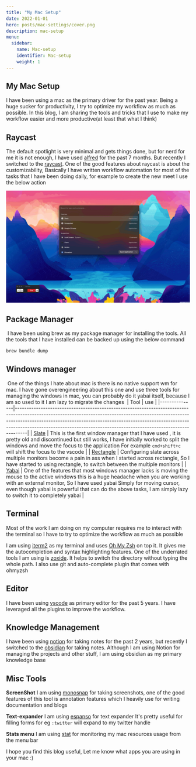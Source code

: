 ```yaml
---
title: "My Mac Setup"
date: 2022-01-01
hero: posts/mac-settings/cover.png
description: mac-setup
menu:
  sidebar:
    name: Mac-setup
    identifier: Mac-setup
    weight: 1
---
```



## My Mac Setup 
I have been using a mac as the primary driver for the past year. Being a huge sucker for productivity, I try to optimize my workflow as much as possible. In this blog, I am sharing the tools and tricks that I use to make my workflow easier and more productive(at least that what I think)
​
## Raycast
The default spotlight is very minimal and gets things done, but for nerd for me it is not enough, I have used [alfred]() for the past 7 months. But recently I switched to the [raycast](https://www.raycast.com/). One of the good features about raycast is about the customizability, Basically I have written workflow automation for most of the tasks that I have been doing daily, for example to create the new meet I use the below action 

​![meet](meet.gif)
## Package Manager
​
I have been using brew as my package manager for installing the tools. All the tools that I have installed can be backed up using the below command 
​
```bash
brew bundle dump
```

## Windows manager
​
One of the things I hate about mac is there is no native support wm for mac. I have gone overengineering about this one and use three tools for managing the windows in mac, you can probably do it yabai itself, because I am so used to it I am lazy to migrate the changes 
​
| Tool          | use                                                                                                                                                                                                                                                                                                                         |
|---------------|-----------------------------------------------------------------------------------------------------------------------------------------------------------------------------------------------------------------------------------------------------------------------------------------------------------------------------|
| [Slate](https://github.com/jigish/slate)     | This is the first window manager that I have used , it is pretty old and discontinued but still works, I have initially worked to split the windows and move the focus to the application  For example `cmd+shift+c` will shift the focus to the vscode                                                                       |
| [Rectangle](https://rectangleapp.com/) | Configuring slate across multiple monitors become a pain in ass when I started across rectangle, So I have started to using rectangle, to switch between the multiple monitors |
| [Yabai](https://github.com/koekeishiya/yabai)     | One of the features that most windows manager lacks is moving the mouse to the active windows this is a huge headache when you are working with an external monitor, So I have used yabai Simply for moving cursor, even though yabai is powerful that can do the above tasks, I am simply lazy to switch it to completely yabai |

## Terminal 

Most of the work I am doing on my computer requires me to interact with the terminal so I have to try to optimize the workflow as much as possible 

I am using [iterm2](https://iterm2.com/) as my terminal and uses [Oh My Zsh](https://ohmyz.sh/) on top it. It gives me the autocompletion and syntax highlighting features. One of the underrated tools I am using is [zoxide](https://github.com/ajeetdsouza/zoxide). It helps to switch the directory without typing the whole path. I also use git and auto-complete plugin that comes with ohmyzsh
​
## Editor
 I have been using [vscode](https://code.visualstudio.com/) as primary editor for the past 5 years. I have leveraged all the plugins to improve the workflow.
 
 ## Knowledge Management
 
 I have been using [notion](https://notion.so/) for taking notes for the past 2 years, but recently I switched to the [obsidian](https://obsidian.md/) for taking notes. Although I am using Notion for managing the projects and other stuff, I am using obsidian as my primary knowledge base 
 
 ## Misc Tools
 
 **ScreenShot** I  am using [monosnap](https://monosnap.com/) for taking screenshots, one of the good features of this tool is annotation features which I heavily use for writing documentation and blogs
 
**Text-expander** I am using [espanso](https://espanso.org/) for text expander It's pretty useful for filling forms for eg `:twitter` will expand to my twitter handle 


**Stats menu** I am using [stat](https://github.com/exelban/stats) for monitoring my mac resources usage from the menu bar 

I hope you find this blog useful, Let me know what apps you are using in your mac :) 